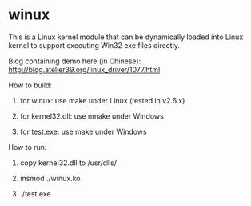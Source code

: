 winux
=====

This is a Linux kernel module that can be dynamically loaded into Linux kernel to support executing Win32 exe files directly.

Blog containing demo here (in Chinese): http://blog.atelier39.org/linux_driver/1077.html

How to build:

1. for winux: use make under Linux (tested in v2.6.x)

2. for kernel32.dll: use nmake under Windows

3. for test.exe: use make under Windows

How to run:

1. copy kernel32.dll to /usr/dlls/

2. insmod ./winux.ko

3. ./test.exe
